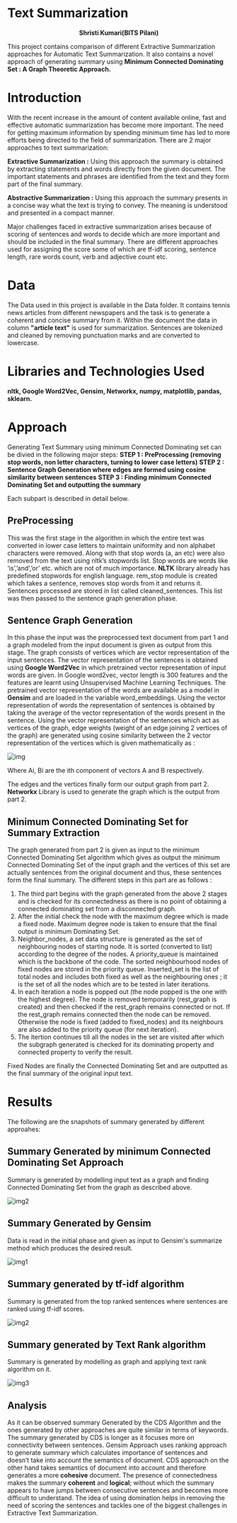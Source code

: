 # Text Summarization 
<p align="center"> <b>Shristi Kumari(BITS Pilani)</b> </p>

This project contains comparison of different Extractive Summarization approaches for Automatic Text Summarization. It also contains a novel approach of generating summary using **Minimum Connected Dominating Set : A Graph Theoretic Approach.**

# Introduction
With the recent increase in the amount of content available online, fast and effective automatic summarization has become more important. The need for getting maximum information by spending minimum time has led to more efforts being directed to the field of summarization. There are 2 major approaches to text summarization:

**Extractive Summarization :** Using this approach the summary is obtained by extracting statements and words directly from the given document. The important statements and phrases are identified from the text and they form part of the final summary.

**Abstractive Summarization :** Using this approach the summary presents in a concise way what the text is trying to convey. The meaning is understood and presented in a compact manner. 

Major challenges faced in extractive summarization arises because of scoring of sentences and words to decide which are more important and should be included in the final summary. There are different approaches used for assigning the score some of which are tf-idf scoring, sentence length, rare words count, verb and adjective count etc. 

# Data
The Data used in this project is available in the Data folder. It contains tennis news articles from different newspapers and the task is to generate a coherent and concise summary from it. Within the document the data in column **"article text"** is used for summarization. Sentences are tokenized and cleaned by removing punctuation marks and are converted to lowercase.

# Libraries and Technologies Used
**nltk, Google Word2Vec, Gensim, Networkx, numpy, matplotlib, pandas, sklearn.**


# Approach 
Generating Text Summary using minimum Connected Dominating set can be divied in the following major steps:
**STEP 1 : PreProcessing (removing stop words, non letter characters, turning to lower case letters)**
**STEP 2 : Sentence Graph Generation where edges are formed using cosine similarity between sentences**
**STEP 3 : Finding minimum Connected Dominating Set and outputting the summary**

Each subpart is described in detail below.

## PreProcessing
This was the first stage in the algorithm in which the entire text was converted in lower case letters to maintain uniformity and non alphabet characters were removed. Along with that stop words (a, an etc) were also removed from the text using nltk’s stopwords list. Stop words are words like ‘is’,’and’,’or’ etc. which are not of much importance. **NLTK** library already has predefined stopwords for english language. rem_stop module is created which takes a sentence, removes stop words from it and returns it. Sentences processed are stored in list called cleaned_sentences. This list was then passed to the sentence graph generation phase. 


## Sentence Graph Generation
In this phase the input was the preprocessed text document from part 1 and a graph modeled from the input document is given as output from this stage. The graph consists of vertices which are vector representation of the input sentences. The vector representation of the sentences is obtained using **Google Word2Vec** in which pretrained vector representation of input words are given. In Google word2vec, vector length is 300 features and the features are learnt using Unsupervised Machine Learning Techniques. The pretrained vector representation of the words are available as a model in **Gensim** and are loaded in the variable word_embeddings. Using the vector representation of words the representation of sentences is obtained by taking the average of the vector representation of the words present in the sentence.
Using the vector representation of the sentences which act as vertices of the graph, edge weights (weight of an edge joining 2 vertices of the graph) are generated using cosine similarity between the 2 vector representation of the vertices which is given mathematically as :

![img](Images/img0.png)

Where Ai, Bi are the ith component of vectors A and B respectively.

The edges and the vertices finally form our output graph from part 2. **Networkx** Library is used to generate the graph which is the output from part 2.

## Minimum Connected Dominating Set for Summary Extraction
The graph generated from part 2 is given as input to the minimum Connected Dominating Set algorithm which gives as output the minimum Connected Dominating Set of the input graph and the vertices of this set are actually sentences from the original document and thus, these sentences form the final summary. The different steps in this part are as follows :
1. The third part begins with the graph generated from the above 2 stages and is checked for its connectedness as there is no point of obtaining a connected dominating set from a disconnected graph. 
2. After the initial check the node with the maximum degree which is made a fixed node. Maximum degree node is taken to ensure that the final output is minimum Dominating Set.
3. Neighbor_nodes, a set data structure is generated as the set of neighbouring nodes of starting node. It is sorted (converted to list) according to the degree of the nodes. A priority_queue is maintained which is the backbone of the code.  The sorted neighbourhood nodes of fixed nodes are stored in the priority queue. Inserted_set is the list of total nodes and includes both fixed as well as the neighbouring ones ; it is the set of all the nodes which are to be tested in later iterations.
4. In each iteration a node is popped out (the node popped is the one with the highest degree). The node is removed temporarily (rest_graph is created) and then checked if the rest_graph remains connected or not. If the rest_graph remains connected then the node can be removed. Otherwise the node is fixed (added to fixed_nodes) and its neighbours are also added to the priority queue (for next iteration).
5. The itertion continues till all the nodes in the set are visited after which the subgraph generated is checked for its dominating property and connected property to verify the result. 

Fixed Nodes are finally the Connected Dominating Set and are outputted as the final summary of the original input text.

# Results

The following are the snapshots of summary generated by different approahes:

## Summary Generated by minimum Connected Dominating Set Approach
Summary is generated by modelling input text as a graph and finding Connected Dominating Set from the graph as described above. 

![img2](Images/summ_CDS.png)

## Summary Generated by Gensim 
Data is read in the initial phase and given as input to Gensim's summarize method which produces the desired result.

![img1](Images/summ_gensim.png)

## Summary generated by tf-idf algorithm
Summary is generated from the top ranked sentences where sentences are ranked using tf-idf scores.

![img2](Images/summ_tf-idf.png)

## Summary generated by Text Rank algorithm
Summary is generated by modelling as graph and applying text rank algorithm on it.

![img3](Images/summ_pagerank.png)

## Analysis

As it can be observed summary Generated by the CDS Algorithm and the ones generated by other approaches are quite similar in terms of keywords. The summary generated by CDS is longer as it focuses more on connectivity between sentences. Gensim Approach uses ranking approach to generate summary which calculates importance of sentences and doesn’t take into account the semantics of document. CDS approach on the other hand takes semantics of document into account and therefore generates a more **cohesive** document. The presence of connectedness makes the summary **coherent** and **logical**; without which the summary appears to have jumps between consecutive sentences and becomes more difficult to understand. The idea of using domination helps in removing the need of scoring the sentences and tackles one of the biggest challenges in Extractive Text Summarization.







